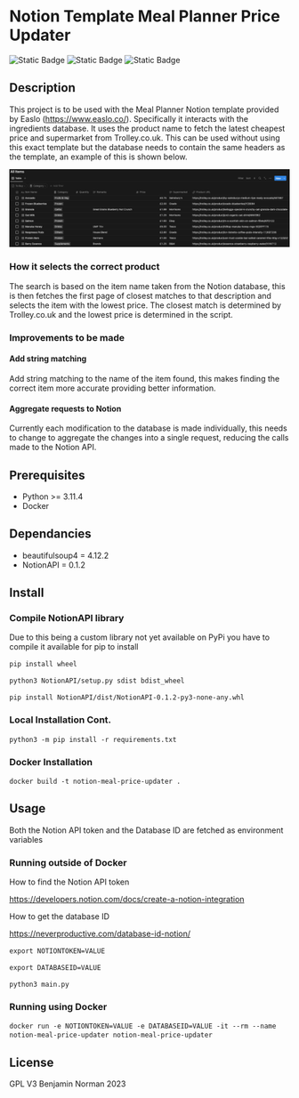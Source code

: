 # Notion Template Meal Planner Price Updater

![Static Badge](https://img.shields.io/badge/Python-3.11.4-blue)
![Static Badge](https://img.shields.io/badge/License-GPL%20V.3-yellow)
![Static Badge](https://img.shields.io/badge/Docker-blue)

## Description

This project is to be used with the Meal Planner Notion template provided by Easlo (https://www.easlo.co/). Specifically it interacts with the ingredients database. It uses the product name to fetch the latest cheapest price and supermarket from Trolley.co.uk. This can be used without using this exact template but the database needs to contain the same headers as the template, an example of this is shown below.

<img src="images/database.png" alt="usage view" width="800"/>

### How it selects the correct product

The search is based on the item name taken from the Notion database, this is then fetches the first page of closest matches to that description and selects the item with the lowest price. The closest match is determined by Trolley.co.uk and the lowest price is determined in the script.

### Improvements to be made

#### Add string matching

Add string matching to the name of the item found, this makes finding the correct item more accurate providing better information.

#### Aggregate requests to Notion

Currently each modification to the database is made individually, this needs to change to aggregate the changes into a single request, reducing the calls made to the Notion API.

## Prerequisites

- Python >= 3.11.4
- Docker

## Dependancies

- beautifulsoup4 = 4.12.2
- NotionAPI = 0.1.2

## Install

### Compile NotionAPI library

Due to this being a custom library not yet available on PyPi you have to compile it available for pip to install

```
pip install wheel
```

```
python3 NotionAPI/setup.py sdist bdist_wheel
```

```
pip install NotionAPI/dist/NotionAPI-0.1.2-py3-none-any.whl
```

### Local Installation Cont.

```
python3 -m pip install -r requirements.txt
```

### Docker Installation

```
docker build -t notion-meal-price-updater .
```

## Usage

Both the Notion API token and the Database ID are fetched as environment variables

### Running outside of Docker

How to find the Notion API token

https://developers.notion.com/docs/create-a-notion-integration

How to get the database ID

https://neverproductive.com/database-id-notion/

```
export NOTIONTOKEN=VALUE
```
```
export DATABASEID=VALUE
```
```
python3 main.py
```

### Running using Docker

```
docker run -e NOTIONTOKEN=VALUE -e DATABASEID=VALUE -it --rm --name notion-meal-price-updater notion-meal-price-updater
```

## License

GPL V3 Benjamin Norman 2023
